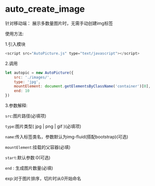 # auto_create_image

针对移动端： 展示多数量图片时，无需手动创建img标签

使用方法:

1.引入模块

```javascript
<script src="AutoPicture.js" type="text/javascript"></script>
```

2.调用

```javascript
let autopic = new AutoPicture({
    src: './images/',
    type: 'jpg',
    mountElement: document.getElementsByClassName('container')[0],
    end: 10
})
```

3.参数解释:

`src`:图片路径(必填项)

`type`:图片类型( jpg | png | gif )(必填项)

`name`:传入标签类名，参数默认为img-fluid(搭配bootstrap)(可选)

`mountElement`:挂载的父容器(必填)

`start`:默认参数:0(可选)

`end` : 生成图片数量(必填)

exp:对于图片排序，切片时从0开始命名